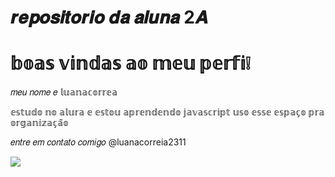 # 𝒓𝒆𝒑𝒐𝒔𝒊𝒕𝒐𝒓𝒊𝒐 𝒅𝒂 𝒂𝒍𝒖𝒏𝒂 2𝑨

# 𝕓𝕠𝕒𝕤 𝕧𝕚𝕟𝕕𝕒𝕤 𝕒𝕠 𝕞𝕖𝕦 𝕡𝕖𝕣𝕗𝕚❕

𝑚𝑒𝑢 𝑛𝑜𝑚𝑒 𝑒 𝕝𝕦𝕒𝕟𝕒𝕔𝕠𝕣𝕣𝕖𝕒

𝕖𝕤𝕥𝕦𝕕𝕠 𝕟𝕠 𝕒𝕝𝕦𝕣𝕒 𝕖 𝕖𝕤𝕥𝕠𝕦 𝕒𝕡𝕣𝕖𝕟𝕕𝕖𝕟𝕕𝕠 𝕛𝕒𝕧𝕒𝕤𝕔𝕣𝕚𝕡𝕥
𝕦𝕤𝕠 𝕖𝕤𝕤𝕖 𝕖𝕤𝕡𝕒𝕔̧𝕠 𝕡𝕣𝕒 𝕠𝕣𝕘𝕒𝕟𝕚𝕫𝕒𝕔̧𝕒̃𝕠

𝑒𝑛𝑡𝑟𝑒 𝑒𝑚 𝑐𝑜𝑛𝑡𝑎𝑡𝑜 𝑐𝑜𝑚𝑖𝑔𝑜
@luanacorreia2311

![](https://i.giphy.com/media/v1.Y2lkPTc5MGI3NjExYjBqa2Y0dWE0Z3NxNWk1cWp1dDBpd2JtdDl1bmMxcHZwamlocnpscCZlcD12MV9pbnRlcm5hbF9naWZfYnlfaWQmY3Q9cw/7XW30YJA2ZbWO2XVLi/giphy.gif)
